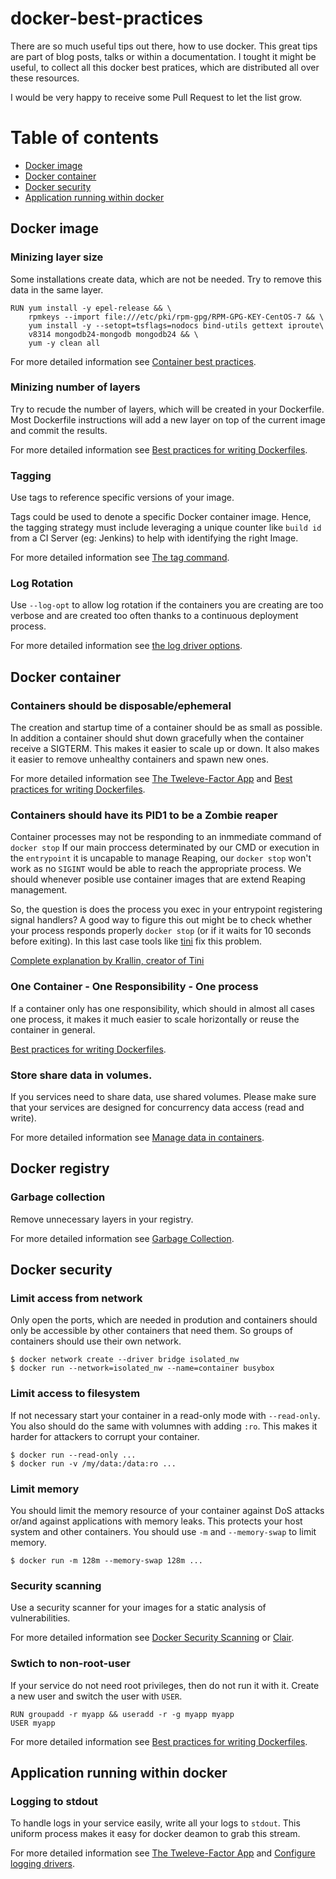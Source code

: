 # docker-best-practices
There are so much useful tips out there, how to use docker. This great tips are part of blog posts, talks or within a documentation. I tought it might be useful, to collect all this docker best pratices, which are distributed all over these resources.

I would be very happy to receive some Pull Request to let the list grow.

# Table of contents
* [Docker image](#docker-image)
* [Docker container](#docker-container)
* [Docker security](#docker-security)
* [Application running within docker](#application-running-within-docker)

## Docker image
### Minizing layer size
Some installations create data, which are not be needed. Try to remove this data in the same layer.

```
RUN yum install -y epel-release && \
    rpmkeys --import file:///etc/pki/rpm-gpg/RPM-GPG-KEY-CentOS-7 && \
    yum install -y --setopt=tsflags=nodocs bind-utils gettext iproute\
    v8314 mongodb24-mongodb mongodb24 && \
    yum -y clean all
```

For more detailed information see [Container best practices](http://docs.projectatomic.io/container-best-practices/#_clear_packaging_caches_and_temporary_package_downloads).

### Minizing number of layers
Try to recude the number of layers, which will be created in your Dockerfile. Most Dockerfile instructions will add a new layer on top of the current image and commit the results. 

For more detailed information see [Best practices for writing Dockerfiles](https://docs.docker.com/engine/userguide/eng-image/dockerfile_best-practices/#minimize-the-number-of-layers).

### Tagging
Use tags to reference specific versions of your image.

Tags could be used to denote a specific Docker container image. Hence, the tagging strategy must include leveraging a unique counter like `build id` from a CI Server (eg: Jenkins) to help with identifying the right Image. 

For more detailed information see [The tag command](https://docs.docker.com/engine/reference/commandline/tag/).


### Log Rotation

Use `--log-opt` to allow log rotation if the containers you are creating are too verbose and are created too often thanks to a continuous deployment process. 

For more detailed information see [the log driver options](https://docs.docker.com/engine/admin/logging/overview/#/json-file-options).


## Docker container
### Containers should be disposable/ephemeral
The creation and startup time of a container should be as small as possible. In addition a container should shut down gracefully when the container receive a SIGTERM. This makes it easier to scale up or down. It also makes it easier to remove unhealthy containers and spawn new ones.

For more detailed information see [The Tweleve-Factor App](https://12factor.net/disposability) and [Best practices for writing Dockerfiles](https://docs.docker.com/engine/userguide/eng-image/dockerfile_best-practices/#containers-should-be-ephemeral).

### Containers should have its PID1 to be a Zombie reaper
Container processes may not be responding to an inmmediate command of `docker stop`
If our main proccess determinated by our CMD or execution in the `entrypoint` it is uncapable to manage Reaping, our `docker stop` won't work as no `SIGINT` would be able to reach the appropriate process. We should whenever posible use container images that are extend Reaping management.

So, the question is does the process you exec in your entrypoint registering signal handlers? A good way to figure this out might be to check whether your process responds properly `docker stop` (or if it waits for 10 seconds before exiting). In this last case tools like [tini](https://github.com/krallin/tini) fix this problem.

[Complete explanation by Krallin, creator of Tini](https://github.com/krallin/tini/issues/8)

### One Container - One Responsibility - One process
If a container only has one responsibility, which should in almost all cases one process, it makes it much easier to scale horizontally or reuse the container in general.

[Best practices for writing Dockerfiles](https://docs.docker.com/engine/userguide/eng-image/dockerfile_best-practices/#run-only-one-process-per-container).

### Store share data in volumes.
If you services need to share data, use shared volumes. Please make sure that your services are designed for concurrency data access (read and write).

For more detailed information see [Manage data in containers](https://docs.docker.com/engine/tutorials/dockervolumes/).

## Docker registry
### Garbage collection
Remove unnecessary layers in your registry.

For more detailed information see [Garbage Collection](https://github.com/docker/distribution/blob/master/docs/garbage-collection.md).

## Docker security
### Limit access from network
Only open the ports, which are needed in prodution and containers should only be accessible by other containers that need them. So groups of containers should use their own network.

```
$ docker network create --driver bridge isolated_nw
$ docker run --network=isolated_nw --name=container busybox
```

### Limit access to filesystem
If not necessary start your container in a read-only mode with `--read-only`. You also should do the same with volumnes with adding `:ro`. This makes it harder for attackers to corrupt your container.

```
$ docker run --read-only ...
$ docker run -v /my/data:/data:ro ...
```

### Limit memory
You should limit the memory resource of your container against DoS attacks or/and against applications with memory leaks. This protects your host system and other containers. You should use `-m` and `--memory-swap` to limit memory.

```
$ docker run -m 128m --memory-swap 128m ...
```

### Security scanning
Use a security scanner for your images for a static analysis of vulnerabilities.

For more detailed information see [Docker Security Scanning](https://docs.docker.com/docker-cloud/builds/image-scan/) or [Clair](https://github.com/coreos/clair).

### Swtich to non-root-user
If your service do not need root privileges, then do not run it with it. Create a new user and switch the user with `USER`.

```
RUN groupadd -r myapp && useradd -r -g myapp myapp
USER myapp
```

For more detailed information see [Best practices for writing Dockerfiles](https://docs.docker.com/engine/userguide/eng-image/dockerfile_best-practices/#user).

## Application running within docker
### Logging to stdout
To handle logs in your service easily, write all your logs to `stdout`. This uniform process makes it easy for docker deamon to grab this stream.

For more detailed information see [The Tweleve-Factor App](https://12factor.net/logs) and [Configure logging drivers](https://docs.docker.com/engine/admin/logging/overview/).
